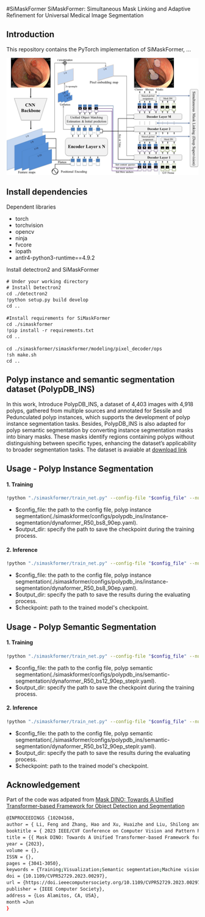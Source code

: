 #SiMaskFormer
SiMaskFormer: Simultaneous Mask Linking and Adaptive Refinement for Universal Medical Image Segmentation

##  Introduction

This repository contains the PyTorch implementation of SiMaskFormer, ...

![model](figures/SiMaskFormer_Overview.jpg)

##  Install dependencies

Dependent libraries
* torch
* torchvision 
* opencv
* ninja
* fvcore
* iopath
* antlr4-python3-runtime==4.9.2

Install detectron2 and SiMaskFormer

```bask
# Under your working directory
# Install Detectron2
cd ./detectron2
!python setup.py build develop
cd ..

#Install requirements for SiMaskFormer
cd ./simaskformer
!pip install -r requirements.txt
cd ..

cd ./simaskformer/simaskformer/modeling/pixel_decoder/ops
!sh make.sh
cd ..
```

##  Polyp instance and semantic segmentation dataset (PolypDB_INS)
In this work, Introduce PolypDB_INS, a dataset of 4,403 images with 4,918 polyps, gathered from multiple sources and annotated for Sessile and Pedunculated polyp instances, which supports the development of polyp instance segmentation tasks. Besides, PolypDB_INS is also adapted for polyp semantic segmentation by converting instance segmentation masks into binary masks. These masks identify regions containing polyps without distinguishing between specific types, enhancing the dataset’s applicability to broader segmentation tasks. The dataset is avaiable at [download link](<https://drive.google.com/file/d/1olTs9hZA4o81vfrYO32oZVuGzvTVNIQ_/view?usp=sharing>)



##  Usage - Polyp Instance Segmentation

####  1. Training

```bash
!python "./simaskformer/train_net.py" --config-file "$config_file" --num-gpus 1 --resume DATASETS.TRAIN '("polypdb_ins_train",)' DATASETS.TEST '("polypdb_ins_val",)' DATALOADER.NUM_WORKERS 8  SOLVER.IMS_PER_BATCH 8 SOLVER.BASE_LR 0.0001 SOLVER.STEPS "(19800,26400)" SOLVER.MAX_ITER 29700 SOLVER.CHECKPOINT_PERIOD 330 TEST.EVAL_PERIOD 330 TEST.EVAL_START_ITER 0 OUTPUT_DIR "$output_dir"
```
* $config_file: the path to the config file, polyp instance segmentation(./simaskformer/configs/polypdb_ins/instance-segmentation/dynaformer_R50_bs8_90ep.yaml).
* $output_dir: specify the path to save the checkpoint during the training process.

####  2. Inference

```bash
!python "./simaskformer/train_net.py" --config-file "$config_file" --num-gpus 1 --eval-only  DATASETS.TEST '("polypdb_ins_test",)' DATALOADER.NUM_WORKERS 1  SOLVER.IMS_PER_BATCH 1 MODEL.WEIGHTS "$checkpoint" OUTPUT_DIR "$output_dir"
```
* $config_file: the path to the config file, polyp instance segmentation(./simaskformer/configs/polypdb_ins/instance-segmentation/dynaformer_R50_bs8_90ep.yaml).
* $output_dir: specify the path to save the results during the evaluating process.
* $checkpoint: path to the trained model's checkpoint.


##  Usage - Polyp Semantic Segmentation

####  1. Training

```bash
!python "./simaskformer/train_net.py" --config-file "$config_file" --num-gpus 1 --resume DATASETS.TRAIN '("polypdb_ins_sem_seg_train")' DATASETS.TEST '("polypdb_ins_sem_seg_val",)' DATALOADER.NUM_WORKERS 8  SOLVER.IMS_PER_BATCH 16 SOLVER.BASE_LR 0.0001 SOLVER.STEPS "(13210,17613)" SOLVER.MAX_ITER 19815 SOLVER.CHECKPOINT_PERIOD 220 TEST.EVAL_PERIOD 220 TEST.EVAL_START_ITER 0 OUTPUT_DIR "$output_dir"
```
* $config_file: the path to the config file, polyp semantic segmentation(./simaskformer/configs/polypdb_ins/semantic-segmentation/dynaformer_R50_bs12_90ep_steplr.yaml).
* $output_dir: specify the path to save the checkpoint during the training process.

####  2. Inference

```bash
!python "./simaskformer/train_net.py" --config-file "$config_file" --num-gpus 1 --eval-only  DATASETS.TEST '("polypdb_ins_sem_seg_test",)' DATALOADER.NUM_WORKERS 1  SOLVER.IMS_PER_BATCH 1 MODEL.WEIGHTS "$checkpoint" OUTPUT_DIR "$output_dir"
```
* $config_file: the path to the config file, polyp semantic segmentation(./simaskformer/configs/polypdb_ins/semantic-segmentation/dynaformer_R50_bs12_90ep_steplr.yaml).
* $output_dir: specify the path to save the results during the evaluating process.
* $checkpoint: path to the trained model's checkpoint.


##  Acknowledgement

Part of the code was adpated from [Mask DINO: Towards A Unified Transformer-based Framework for Object Detection and Segmentation](<https://github.com/IDEA-Research/MaskDINO>)

```bash
@INPROCEEDINGS {10204168,
author = { Li, Feng and Zhang, Hao and Xu, Huaizhe and Liu, Shilong and Zhang, Lei and Ni, Lionel M. and Shum, Heung-Yeung },
booktitle = { 2023 IEEE/CVF Conference on Computer Vision and Pattern Recognition (CVPR) },
title = {{ Mask DINO: Towards A Unified Transformer-based Framework for Object Detection and Segmentation }},
year = {2023},
volume = {},
ISSN = {},
pages = {3041-3050},
keywords = {Training;Visualization;Semantic segmentation;Machine vision;Semantics;Noise reduction;Object detection},
doi = {10.1109/CVPR52729.2023.00297},
url = {https://doi.ieeecomputersociety.org/10.1109/CVPR52729.2023.00297},
publisher = {IEEE Computer Society},
address = {Los Alamitos, CA, USA},
month =Jun
}
```

